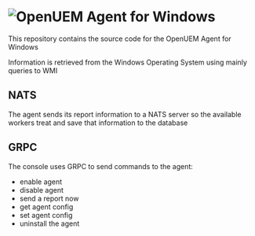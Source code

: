 # ![OpenUEM Agent for Windows](https://res.cloudinary.com/dyjqffeuz/image/upload/v1722080061/banner_bedozh.png)

This repository contains the source code for the OpenUEM Agent for Windows

Information is retrieved from the Windows Operating System using mainly queries to WMI

## NATS

The agent sends its report information to a NATS server so the available workers treat and save that information to the database

## GRPC

The console uses GRPC to send commands to the agent:

- enable agent
- disable agent
- send a report now
- get agent config
- set agent config
- uninstall the agent

